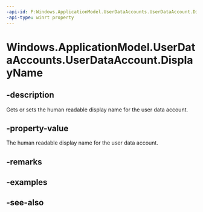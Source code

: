 ```yaml
---
-api-id: P:Windows.ApplicationModel.UserDataAccounts.UserDataAccount.DisplayName
-api-type: winrt property
---
```


<!-- Property syntax
public string DisplayName { get;  set; }
-->

# Windows.ApplicationModel.UserDataAccounts.UserDataAccount.DisplayName

## -description
Gets or sets the human readable display name for the user data account.

## -property-value
The human readable display name for the user data account.

## -remarks

## -examples

## -see-also
